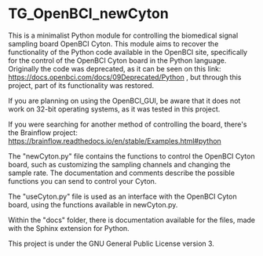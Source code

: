 # TG_OpenBCI_newCyton
This is a minimalist Python module for controlling the biomedical signal sampling board OpenBCI Cyton. This module aims to recover the functionality of the Python code available in the OpenBCI site, specifically for the control of the OpenBCI Cyton board in the Python language. Originally the code was deprecated, as it can be seen on this link: https://docs.openbci.com/docs/09Deprecated/Python , but through this project, part of its functionality was restored.

If you are planning on using the OpenBCI_GUI, be aware that it does not work on 32-bit operating systems, as it was tested in this project.

If you were searching for another method of controlling the board, there's the Brainflow project: https://brainflow.readthedocs.io/en/stable/Examples.html#python

The "newCyton.py" file contains the functions to control the OpenBCI Cyton board, such as customizing the sampling channels and changing the sample rate. The documentation and comments describe the possible functions you can send to control your Cyton.


The "useCyton.py" file is used as an interface with the OpenBCI Cyton board, using the functions available in newCyton.py.


Within the "docs" folder, there is documentation available for the files, made with the Sphinx extension for Python.


This project is under the GNU General Public License version 3.
